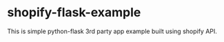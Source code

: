 # shopify-flask-example
This is simple python-flask 3rd party app example built using shopify API. 
